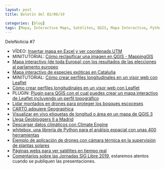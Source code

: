 ```yaml
---
layout: post
title: Boletín del 02/06/19

categories: [blog]
tags: [Mapa, Interactive Maps, Satélites, QGIS, Mapa Interactivo, Python, análisis espacial, dron, LiDAR, Leaflet,Imágenes Satélite, Excel, especies exóticas, Cataluña, datos climáticos, perfiles longitudinales, geoblog, CARTO, Geographica, etiquetas, elecciones] 
---
```


DeleNoticia #7

* VÍDEO: [Insertar mapa en Excel y ver coordenads UTM](https://twitter.com/geofumadas/status/1132770715659329537?s=09)
* MINITUTORIAL: [Cómo reclasificar una imagen en QGIS - MappingGIS]( https://mappinggis.com/2019/02/como-reclasificar-una-imagen-en-qgis/)
* [Mapa interactivo (de toda Europa) con los resultados de las elecciones al parlamento europeo](https://www.zeit.de/politik/ausland/2019-05/elections-in-europe-eu-countries-results-map-english)
* [Mapa interactivo de especies exóticas en Cataluña](https://natusfera.gbif.es/projects/especies-exotiques-de-catalunya)
* MINITUTORIAL: [Cómo crear perfiles longitudinales en un visor web con Leaflet](https://mappinggis.com/2019/05/como-crear-perfiles-longitudinales-en-un-visor-web-con-leaflet/)
* [Cómo crear perfiles longitudinales en un visor web con Leaflet](https://mappinggis.com/2019/05/como-crear-perfiles-longitudinales-en-un-visor-web-con-leaflet/)
* PLUGIN: [Plugin para QGIS con el cual puedes crear un mapa interactivo de Leaflet incluyendo un perfil topográfico](http://plugins.qgis.org/plugins/track_profile_2_web/)
* [Lidar montados en drones para proteger los bosques escoceses](https://www.bbc.com/news/uk-scotland-48380213)
* [CARTO adquiere Geographica](https://geographica.com/es/blog/geographica-carto-company/)
* [Visualizar en vivo etiquetas de longitud o área en un mapa de QGIS 3](http://feedproxy.google.com/~r/acolita/pdTW/~3/DsEJk4cL1Vw/)
* [Llega Geobloggers II a Madrid](http://www.gisandbeers.com/geobloggers-ii-madrid-encuentro-geo/)
* [Descargar datos climáticos con Climate Engine](http://www.gisandbeers.com/descargar-datos-climaticos-climate-engine/)
* [whitebox, una librería de Python para el análisis espacial con unas 400 herramientas](https://github.com/giswqs/whitebox)
* [Ejemplo de aplicación de drones con cámara térmica en la supervisión de plantas solares](https://www.mapsens.com/ejemplo-drones-termica-plantas-solares/)
* [Páginas webs para ver satélites en tiempo real](http://feedproxy.google.com/~r/WwwhatsNew/~3/NUPge7u5NaA/)
* [Comentarios sobre las Jornadas SIG Libre 2019](http://blog-idee.blogspot.com/2019/05/jornadas-sig-libre-2019.html), estaremos atentos cuando se publiquen las presentaciones.
